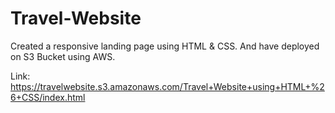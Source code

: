 # Travel-Website
Created a responsive landing page using HTML & CSS.
And have deployed on S3 Bucket using AWS.

Link: https://travelwebsite.s3.amazonaws.com/Travel+Website+using+HTML+%26+CSS/index.html
